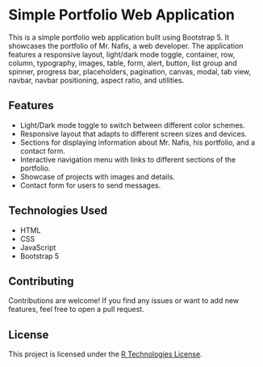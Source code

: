 # Simple Portfolio Web Application

This is a simple portfolio web application built using Bootstrap 5. 
It showcases the portfolio of Mr. Nafis, a web developer. The application features 
a responsive layout, light/dark mode toggle, container, row, column, typography, images, 
table, form, alert, button, list group and spinner, progress bar, placeholders, pagination, canvas, modal, tab view, navbar, 
navbar positioning, aspect ratio, and utilities.

## Features

- Light/Dark mode toggle to switch between different color schemes.
- Responsive layout that adapts to different screen sizes and devices.
- Sections for displaying information about Mr. Nafis, his portfolio, and a contact form.
- Interactive navigation menu with links to different sections of the portfolio.
- Showcase of projects with images and details.
- Contact form for users to send messages.

## Technologies Used

- HTML
- CSS
- JavaScript
- Bootstrap 5

## Contributing

Contributions are welcome! If you find any issues or want to add new features, feel free to open a pull request.

## License

This project is licensed under the [R Technologies License](LICENSE).
